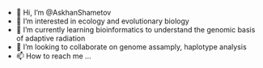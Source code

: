 - 👋 Hi, I’m @AskhanShametov
- 👀 I’m interested in ecology and evolutionary biology
- 🌱 I’m currently learning bioinformatics to understand the genomic basis of adaptive radiation
- 💞️ I’m looking to collaborate on genome assamply, haplotype analysis
- 📫 How to reach me ...

<!---
AskhanShametov/AskhanShametov is a ✨ special ✨ repository because its `README.md` (this file) appears on your GitHub profile.
You can click the Preview link to take a look at your changes.
--->
